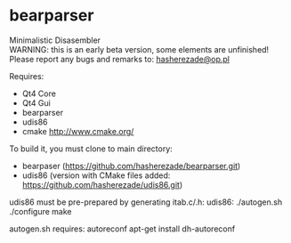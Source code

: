 bearparser
==========

Minimalistic Disasembler<br/>
WARNING: this is an early beta version, some elements are unfinished!<br/>
Please report any bugs and remarks to: hasherezade@op.pl<br/>

Requires:
+ Qt4 Core<br/>
+ Qt4 Gui<br/>
+ bearparser 
+ udis86
+ cmake http://www.cmake.org/<br/>

To build it, you must clone to main directory:
+ bearpaser (https://github.com/hasherezade/bearparser.git)
+ udis86 (version with CMake files added: https://github.com/hasherezade/udis86.git)


udis86 must be pre-prepared by generating itab.c/.h:
udis86:
./autogen.sh
./configure
make

autogen.sh requires: autoreconf
apt-get install dh-autoreconf


